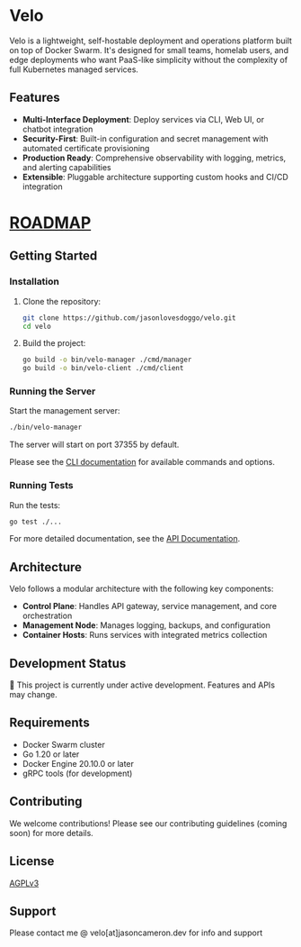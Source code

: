 # Velo

Velo is a lightweight, self-hostable deployment and operations platform built on top of Docker Swarm. It's designed for small teams, homelab users, and edge deployments who want PaaS-like simplicity without the complexity of full Kubernetes managed services.

## Features

- **Multi-Interface Deployment**: Deploy services via CLI, Web UI, or chatbot integration
- **Security-First**: Built-in configuration and secret management with automated certificate provisioning
- **Production Ready**: Comprehensive observability with logging, metrics, and alerting capabilities
- **Extensible**: Pluggable architecture supporting custom hooks and CI/CD integration

# [ROADMAP](docs/roadmap.md)

## Getting Started

### Installation

1. Clone the repository:
   ```bash
   git clone https://github.com/jasonlovesdoggo/velo.git
   cd velo
   ```

2. Build the project:
   ```bash
   go build -o bin/velo-manager ./cmd/manager
   go build -o bin/velo-client ./cmd/client
   ```

### Running the Server

Start the management server:

```bash
./bin/velo-manager
```

The server will start on port 37355 by default.

Please see the [CLI documentation](./cmd/cli/README.md) for available commands and options.


### Running Tests

Run the tests:

```bash
go test ./...
```

For more detailed documentation, see the [API Documentation](docs/api.md).

## Architecture

Velo follows a modular architecture with the following key components:

- **Control Plane**: Handles API gateway, service management, and core orchestration
- **Management Node**: Manages logging, backups, and configuration
- **Container Hosts**: Runs services with integrated metrics collection

## Development Status

🚧 This project is currently under active development. Features and APIs may change.

## Requirements

- Docker Swarm cluster
- Go 1.20 or later
- Docker Engine 20.10.0 or later
- gRPC tools (for development)

## Contributing

We welcome contributions! Please see our contributing guidelines (coming soon) for more details.

## License
[AGPLv3](LICENSE)

## Support

Please contact me @ velo[at]jasoncameron.dev for info and support
